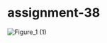 # assignment-38

![Figure_1 (1)](https://github.com/rezaanalytics11/assignment-38/assets/105513524/3c4aed14-1bc3-4557-9cbb-34e91afd0578)

